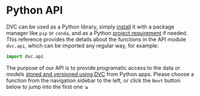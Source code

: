 # Python API

DVC can be used as a Python library, simply [install](/doc/install) it with a
package manager like `pip` or `conda`, and as a Python
[project requirement](https://pip.pypa.io/en/latest/user_guide/#requirements-files)
if needed. This reference provides the details about the functions in the API
module `dvc.api`, which can be imported any regular way, for example:

```py
import dvc.api
```

The purpose of our API is to provide programatic access to the data or models
[stored and versioned using DVC](/doc/use-cases/versioning-data-and-model-files)
from Python apps. Please choose a function from the navigation sidebar to the
left, or click the `Next` button below to jump into the first one ↘
